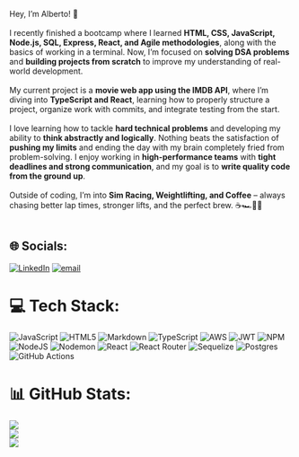 Hey, I’m Alberto! 👋<br><br>I recently finished a bootcamp where I learned **HTML, CSS, JavaScript, Node.js, SQL, Express, React, and Agile methodologies**, along with the basics of working in a terminal. Now, I’m focused on **solving DSA problems** and **building projects from scratch** to improve my understanding of real-world development.<br><br>My current project is a **movie web app using the IMDB API**, where I’m diving into **TypeScript and React**, learning how to properly structure a project, organize work with commits, and integrate testing from the start.<br><br>I love learning how to tackle **hard technical problems** and developing my ability to **think abstractly and logically**. Nothing beats the satisfaction of **pushing my limits** and ending the day with my brain completely fried from problem-solving. I enjoy working in **high-performance teams** with **tight deadlines and strong communication**, and my goal is to **write quality code from the ground up**.<br><br>Outside of coding, I’m into **Sim Racing, Weightlifting, and Coffee** – always chasing better lap times, stronger lifts, and the perfect brew. ☕🏎️🏋️‍♂️<br><br>


## 🌐 Socials:
[![LinkedIn](https://img.shields.io/badge/LinkedIn-%230077B5.svg?logo=linkedin&logoColor=white)](https://linkedin.com/in/albertovan) [![email](https://img.shields.io/badge/Email-D14836?logo=gmail&logoColor=white)](mailto:avanoldenba@gmail.com) 

# 💻 Tech Stack:
![JavaScript](https://img.shields.io/badge/javascript-%23323330.svg?style=for-the-badge&logo=javascript&logoColor=%23F7DF1E) ![HTML5](https://img.shields.io/badge/html5-%23E34F26.svg?style=for-the-badge&logo=html5&logoColor=white) ![Markdown](https://img.shields.io/badge/markdown-%23000000.svg?style=for-the-badge&logo=markdown&logoColor=white) ![TypeScript](https://img.shields.io/badge/typescript-%23007ACC.svg?style=for-the-badge&logo=typescript&logoColor=white) ![AWS](https://img.shields.io/badge/AWS-%23FF9900.svg?style=for-the-badge&logo=amazon-aws&logoColor=white) ![JWT](https://img.shields.io/badge/JWT-black?style=for-the-badge&logo=JSON%20web%20tokens) ![NPM](https://img.shields.io/badge/NPM-%23CB3837.svg?style=for-the-badge&logo=npm&logoColor=white) ![NodeJS](https://img.shields.io/badge/node.js-6DA55F?style=for-the-badge&logo=node.js&logoColor=white) ![Nodemon](https://img.shields.io/badge/NODEMON-%23323330.svg?style=for-the-badge&logo=nodemon&logoColor=%BBDEAD) ![React](https://img.shields.io/badge/react-%2320232a.svg?style=for-the-badge&logo=react&logoColor=%2361DAFB) ![React Router](https://img.shields.io/badge/React_Router-CA4245?style=for-the-badge&logo=react-router&logoColor=white) ![Sequelize](https://img.shields.io/badge/Sequelize-52B0E7?style=for-the-badge&logo=Sequelize&logoColor=white) ![Postgres](https://img.shields.io/badge/postgres-%23316192.svg?style=for-the-badge&logo=postgresql&logoColor=white) ![GitHub Actions](https://img.shields.io/badge/github%20actions-%232671E5.svg?style=for-the-badge&logo=githubactions&logoColor=white)
# 📊 GitHub Stats:
![](https://github-readme-stats.vercel.app/api?username=avanoldenbarneveld&theme=dark&hide_border=false&include_all_commits=false&count_private=false)<br/>
![](https://nirzak-streak-stats.vercel.app/?user=avanoldenbarneveld&theme=dark&hide_border=false)<br/>
![](https://github-readme-stats.vercel.app/api/top-langs/?username=avanoldenbarneveld&theme=dark&hide_border=false&include_all_commits=false&count_private=false&layout=compact)

